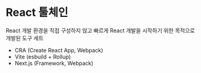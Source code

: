 # React 툴체인

React 개발 환경을 직접 구성하지 않고 빠르게 React 개발을 시작하기 위한 목적으로 개발된 도구 세트

- CRA (Create React App, Webpack)
- Vite (esbuild + Rollup)
- Next.js (Framework, Webpack)
